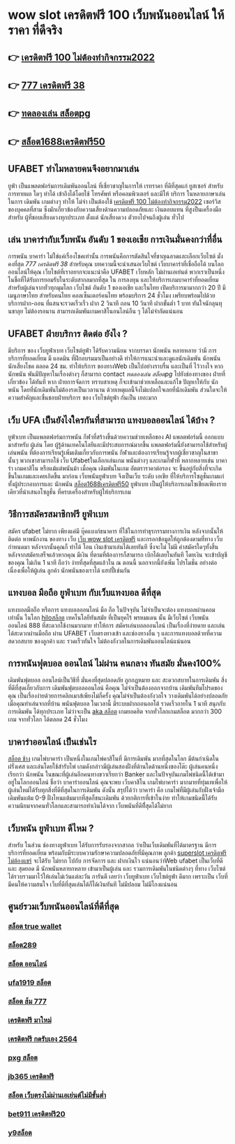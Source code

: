 # wow slot เครดิตฟรี 100  เว็บพนันออนไลน์  ให้ราคา  ที่ดีจริง 

## 👉 [เครดิตฟรี 100 ไม่ต้องทำกิจกรรม2022](https://mabet.net/)
## 👉 [777 เครดิตฟรี 38](https://mabet.net/20-free-100/)
## 👉 [ทดลองเล่น สล็อตpg](https://mabet.net/pg-slot-credit-free/)
## 👉 [สล็อต1688เครดิตฟรี50](https://mabet.net/register/)

## UFABET ทำไมหลายคนจึงอยากมาเล่น

 ยูฟ่า เป็นแพลตฟอร์มการเดิมพันออนไลน์ ที่เชี่ยวชาญในการให้ เรทราคา ที่ดีที่สุดแก่ ยูสเซอร์ สำหรับการทายผล ใดๆ  ทำได้ เข้าถึงได้โดยใช้ โทรศัพท์ หรือคอมพิวเตอร์ และมีให้ บริการ ในหลายภาษาเล่นในการ เดิมพัน เกมต่างๆ ทำให้ ไม่จำ เป็นต้องใช้ [เครดิตฟรี 100 ไม่ต้องทำกิจกรรม2022](https://mabet.net/20-free-100/) เซอร์วิส ของบุคคลที่สาม ซึ่งมักเกี่ยวข้องกับความเสี่ยงด้านความปลอดภัยและ  เงินตอบแทน ที่สูงป็นเครื่องมือ สำหรับ  ผู้ที่ชอบเสี่ยงดวงทุกประเภท ตั้งแต่ นักเสี่ยงดวง ตัวยงไปจนถึงผู้เล่น ทั่วไป

## เล่น บาคาร่ากับเว็บพนัน อันดับ 1 ของเอเชีย การเงินมั่นคงกว่าที่อื่น

การพนัน บาคาร่า ไม่ใช่แค่เรื่องโชคเท่านั้น การพนันคือการตัดสินใจที่ชาญฉลาดและเลือกเว็บไซต์  มั่งคงที่สุด  *777 เครดิตฟรี 38* สำหรับคุณ บทความนี้จะนำเสนอเว็บไซต์ เว็บบาคาร่าที่เชื่อถือได้ บนโลกออนไลน์ให้คุณ เว็บไซต์ที่เราอยากจะแนะนำคือ UFABET   เว็บหลัก ไม่ผ่านเอเย่นต์ พวกเราเป็นหนึ่งในชื่อที่ได้รับการยอมรับในระดับสากลมากที่สุด ใน การลงทุน  และให้บริการเกมบาคาร่าที่ยอดเยี่ยมสำหรับผู้เล่นจากทั่วทุกมุมโลก เว็บไซต์ อันดับ 1 ของเอเชีย และในไทย เปิดบริการมามากกว่า 20 ปี มี เมนูภาษาไทย สำหรับคนไทย คอลเซ็นเตอร์คนไทย พร้อมบริการ 24 ชั่วโมง  เพรียบพร้อมไปด้วยบริการฝาก-ถอน ที่แสนจะรวดเร็วเร็ว ฝาก 2 วินาที ถอน 10 วินาที ฝากขั้นต่ำ 1 บาท  ทันใจนักลุนทุนขาลุย ไม่ต้องรอนาน สามารถเดิมพันเกมคาสิโนอนไลน์อืน ๆ ได้ไม่จำกัดแน่นอน


## UFABET ฝ่ายบริการ ติดต่อ ยังไง ?

มีบริการ ของ เว็บยูฟ่าเบท เว็บไซต์ยูฟ่า  ได้รับความนิยม จากบรรดา นักพนัน   หลายหลาย ว่ามี การบริการที่ยอดเยี่ยม  มี แอดมิน ที่ฝึกอบรมมาเป็นอย่างดี ทำให้การแนะนำและดูแลนักเดิมพัน นักพนัน นักเสี่ยงโชค  ตลอด 24 ชม.  ทำให้บริการ ของทางWeb เป็นไปอย่างราบรื่น และเป็นที่ ไว้วางใจ  หาก  นักพนัน พันมีปัญหาในเรื่องต่างๆ ก็สามารถ  contact *ทดลองเล่น สล็อตpg*  ไปยังช่องทางของ ฝ่ายที่เกี่ยวข้อง ได้ทันที  หาก ฝ่ายการจัดการ  ทราบสาเหตุ ก็จะเข้ามาช่วยเหลือและแก้ไข ปัญหาให้กับ นักพนัน  โดยที่นักเดิมพันไม่ต้องรอเป็นเวลานาน ด้วยเหตุผลนี้จึงไม่แปลกใจเลยที่นักเดิมพัน ส่วนใดจะให้ความสำคัญและชื่นชอบฝ่ายบริการ ของ เว็บไซต์ยูฟ่า กันเป็น  เยอะมาก 


## เว็บ UFA เป็นยังไงใครกันที่สามารถ แทงบอลออนไลน์  ได้บ้าง ?

 ยูฟ่าเบท เป็นแพลตฟอร์มการพนัน กีฬาที่สร้างขึ้นด้วยความช่วยเหลือของ AI แพลตฟอร์มนี้ ออกแบบมาสำหรับ ผู้เล่น โดย ผู้รู้ด้านเทคโนโลยีและมีประสบการณ์มากขึ้น แพลตฟอร์มนี้ยังสามารถใช้สำหรับผู้เล่นพนัน ที่ต้องการเรียนรู้เพิ่มเติมเกี่ยวกับการพนัน กีฬาและต้องการเรียนรู้จากผู้เชี่ยวชาญในสาขานั้นๆ พวกเขาสามารถใช้  เว็บ Ufabetในเลือกเล่นเกม พนันต่างๆ และเกมกีฬาที่ หลากหลายเช่น บาคาร่า เกมคาสิโน หรือแม้แต่พนันม้า เมื่อคุณ เดิมพันในเกม อัตตราราคาต่อรอง จะ ขึ้นอยู่กับสิ่งที่จะเกิดขึ้นในเกมและเคยเกิดขึ้น มาก่อน  เว็บพนันยูฟ่าเบท จึงเป็นเว็บ ระดับ เอเชีย ที่ให้บริการโซลูชั่นเกมแก่ทั้งผู้ประกอบการและ นักพนัน  [สล็อต1688เครดิตฟรี50](https://mabet.net/) ยูฟ่าเบท เป็นผู้ให้บริการเกมโซเชียลเพียงรายเดียวที่นำเสนอโซลูชั่น  ที่ครบเครื่องสำหรับผู้ให้บริการเกม 


## วิธีการสมัครสมาชิกฟรี  ยูฟ่าเบท

สมัคร ufabet   ไม่ยาก  เพียงแค่มี  บุ๊คแบงก์ธนาคาร ที่ใช้ในการทำธุรกรรมทางการเงิน หลังจากนั้นให้ติดต่อ หาพนักงาน ของทาง  เว็บ  [เว็บ wow slot เครดิตฟรี](https://mabet.net/credit-free-100/) และกรอกข้อมูลให้ถูกต้องตามที่ทาง เว็บ กำหนดมา หลังจากนั้นคุณก็ ทำได้ โอน เงินเข้ามาเล่นได้เลยทันที ซึ่งจะไม่ ไม่มี ค่าสมัครใดๆทั้งสิ้น หลังจากสมัครเสร็จแล้วหากคุณ มีเงิน ที่ตามที่ต้องการก็สามารถ  เบิกได้เลยในทันที โดยเงิน จะเข้าบัญชีของคุณ  ไม่เกิน  1 นาที ถือว่า ง่ายที่สุดที่สุดแล้วใน ณ ตอนนี้ นอกจากนี้ยังเพิ่ม โปรโมชั่น  อย่างต่อเนื่องเพื่อให้ผู้เล่น ลูกค้า นักพนันของเราได้ แฮปปี้เช่นกัน

##  แทงบอล มือถือ  ยูฟ่าเบท  กับเว็บแทงบอล ดีที่สุด

แทงบอลมือถือ หรือการ แทงบอลออนไลน์ มือ ถือ ในปัจจุบัน ไม่จำเป็นจะต้อง แทงบอลผ่านคอม เท่านั้น ในโลก [hiloสล็อต](https://mabet.net/register/) เทคโนโลยีทันสมัย  ที่เป็นยุคไร้ พรหมแดน  นั้น มีเว็บไซต์ เว็บพนันออนไลน์ 888 ที่สะดวกใช้งานมากมาย ทำให้การ สมัครเล่นบอลออนไลน์ เป็นเรื่องที่ง่ายดาย และเล่นได้สะดวกผ่านมือถือ ผ่าน  UFABET เว็บตรงทางเข้า และช่องทางอื่น ๆ  และการแทงบอลด้วยที่ความสดวกสบาย ของลูกค้า และ รวดเร็วทันใจ ไม่ต้องกังวลในการเดิมพันออนไลน์แน่นอน

##  การพนันฟุตบอล ออนไลน์ ไม่ผ่าน คนกลาง ทันสมัย มั่นคง100%

 เดิมพันฟุตบอล ออนไลน์เป็นวิธีที่ มั่นคงที่สุดปลอดภัย ถูกกฎหมาย และ สะดวกสบายในการเดิมพัน สิ่งที่ดีที่สุดเกี่ยวกับการ เดิมพันฟุตบอลออนไลน์ คือคุณ ไม่จำเป็นต้องออกจากบ้าน เดิมพันทีมโปรดของคุณ เป็นเรื่องง่ายด้วยการคลิกเมาส์เพียงไม่กี่ครั้ง คุณไม่จำเป็นต้องกังวลใจ วางเดิมพันได้อย่างปลอดภัย เมื่อคุณทำเล่นจากที่บ้าน พนันฟุตบอล ในเวลานี้  มีระบบฝากถอนออโต้ รวดเร็วถายใน 1 นาที  สนุกกับการเดิมพัน ได้ทุกประเภท ไม่ว่าจะเป็น [aka สล็อต](https://bio.link/tisawago) เกมยอดฮิต  จากทั่วโลกเกมสล็อต  มากกว่า 300 เกม จากทั่วโลก ได้ตลอด 24 ชั่วโมง


## บาคาร่าออนไลน์  เป็นเช่นไร 

 [สล็อต ช้าง](https://member.mabet.net/?action=login) เกมไพ่บาคาร่า เป็นหนึ่งในเกมไพ่คาสิโนที่  มีการเดิมพัน มากที่สุดในโลก มีต้นกำเนิดในฝรั่งเศส และเล่นโดยใช้สำรับไพ่ เกมดังกล่าวมีผู้เล่นสองฝั่งที่ด้านใดด้านหนึ่งของโต๊ะ ผู้เล่นคนหนึ่งเรียกว่า นักพนัน  ในขณะที่ผู้เล่นอีกคนทางขวาเรียกว่า  Banker และในปัจจุบันเกมไพ่ชนิดนี้ได้เข้ามาอยู่ในโลกออนไลน์ ชื่อว่า บาคาร่าออนไลน์  คุณจะพบ เว็บคาสิโน เกมไพ่บาคาร่า มากมายที่ทุ่มเทเพื่อให้ผู้เล่นใหม่ได้รับทุกสิ่งที่ดีที่สุดในการเดิมพัน ดังนั้น สรุปได้ว่า บาคาร่า คือ เกมไพ่ที่มีผู้เล่นกับฝั่งเจ้ามือ เดิมพันแต้ม 0-9 ฝั่งไหนแต้มมากที่สุดก็ชนะเดิมพัน ด้วยกติการที่เข้าในง่าย ทำให้เกมชนิดนี้่ได้รับความนิยมจากคนทั่วโลกและสามารถทำเงินได้จาก เว็บพนันที่ดีทีึ่สุดได้ไม่ยาก




## เว็บพนัน  ยูฟ่าเบท ดีไหม ?

สำหรับ ในส่วน  ช่องทางยูฟ่าเบท  ได้รับการรับรองจากสากล ว่าเป็นเว็บเดิมพันที่ได้มาตรฐาน  มีการบริการที่ยอดเยี่ยม พร้อมกับมีระบบความรักษาความปลอดภัยที่มีคุณภาพ ลูกค้า  [superslot เครดิตฟรี ไม่ต้องแชร์](https://mabet.net/credit-free-50/) จะได้รับ ไม่ยาก ไปกับ การจัดการ และ ฝากเงินไว แน่นอนว่าWeb   ufabet  เป็นเว็บที่ดี  และ สุดยอด มี นักพนันหลายกหลาย  เข้ามาเป็นผู้เล่น  และ รวมการเดิมพันในชนิดต่างๆ ที่ทาง เว็บไซต์ ได้รวบรวมมาไว้ให้เล่นไม่เว้นแต่ละวัน การันตี เลยว่า  เว็บยูฟ่าเบท เว็บไซต์ยูฟ่า  ดีมาก เพราะเป็น เว็บที่มีคนให้ความสนใจ เว็บที่ดีที่สุดเล่นได้ก็ได้เงินทันที ไม่มีปลอม ไม่มีโกงแน่นอน


## ศูนย์รวมเว็บพนันออนไลน์ที่ดีที่สุด

### [สล็อต true wallet](https://atom.io/themes/MABET.net%20สล็อตหมายเลข1%20แตกหนัก%20100%%20spinix%20เครดิตฟรี%2050%20008%20สล็อต%20สล็อตแตกหนัก%2020รับ100)
### [สล็อต289](https://atom.io/themes/MABET.net%20สล็อตหมายเลข1%20แตกหนัก%20100%%20pay69%20สล็อต%20008%20สล็อต%20สล็อตแตกหนัก%2020รับ100)
### [สล็อต ออนไลน์](https://atom.io/themes/MABET.net%20สล็อตหมายเลข1%20แตกหนัก%20100%%20รอยัล%20สล็อต%20777%20ดาวน์โหลด%20008%20สล็อต%20สล็อตแตกหนัก%2020รับ100)
### [ufa1919 สล็อต](https://atom.io/themes/MABET.net%20สล็อตหมายเลข1%20แตกหนัก%20100%%20สล็อต%20เบ%20ท%201%20บาท%20008%20สล็อต%20สล็อตแตกหนัก%2020รับ100)
### [สล็อต ส้ม 777](https://atom.io/themes/MABET.net%20สล็อตหมายเลข1%20แตกหนัก%20100%%20สมัคร%20ufabet%20ขั้นต่ำ%20100%20008%20สล็อต%20สล็อตแตกหนัก%2020รับ100)
### [เครดิตฟรี มาใหม่](https://atom.io/themes/MABET.net%20สล็อตหมายเลข1%20แตกหนัก%20100%%20เกม%20สล็อต%20888%20ออนไลน์%20ได้%20เงิน%20จริง%20008%20สล็อต%20สล็อตแตกหนัก%2020รับ100)
### [เครดิตฟรี กดรับเอง 2564](https://atom.io/themes/MABET.net%20สล็อตหมายเลข1%20แตกหนัก%20100%%20เครดิตฟรี%20กดรับทันที%20008%20สล็อต%20สล็อตแตกหนัก%2020รับ100)
### [pxg สล็อต](https://atom.io/themes/MABET.net%20สล็อตหมายเลข1%20แตกหนัก%20100%%20superslot%20เครดิตฟรี%2050%20ล่าสุด%20วันนี้%20ฟรี%20008%20สล็อต%20สล็อตแตกหนัก%2020รับ100)
### [jb365 เครดิตฟรี](https://atom.io/themes/MABET.net%20สล็อตหมายเลข1%20แตกหนัก%20100%%20777เครดิตฟรี100%20008%20สล็อต%20สล็อตแตกหนัก%2020รับ100)
### [สล็อต เว็บตรงไม่ผ่านเอเย่นต์ไม่มีขั้นต่ำ](https://atom.io/themes/MABET.net%20สล็อตหมายเลข1%20แตกหนัก%20100%%20สล็อต%20เว็บ%20ตรง%20ไม่%20ผ่าน%20เอเย่นต์%20รวม%20ทุก%20ค่าย%20008%20สล็อต%20สล็อตแตกหนัก%2020รับ100)
### [bet911 เครดิตฟรี20](https://atom.io/themes/MABET.net%20สล็อตหมายเลข1%20แตกหนัก%20100%%20mgwสล็อต%20008%20สล็อต%20สล็อตแตกหนัก%2020รับ100)
### [y9สล็อต](https://atom.io/themes/MABET.net%20สล็อตหมายเลข1%20แตกหนัก%20100%%20joker%20เครดิตฟรี%2050%20ล่าสุด%20008%20สล็อต%20สล็อตแตกหนัก%2020รับ100)
